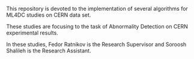 

This repository is devoted to the implementation of several algorithms for ML4DC studies on CERN data set.

These studies are focusing to the task of Abnormality Detection on CERN experimental results.

In these studies, Fedor Ratnikov is the Research Supervisor and Soroosh Shalileh is the Research Assistant.
